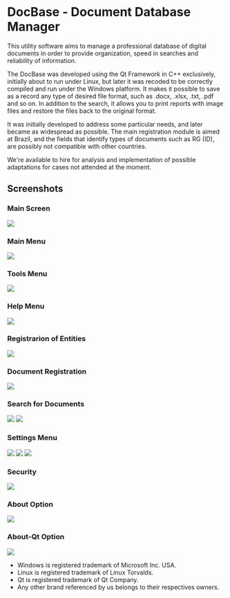 # DocBase - Document Database Manager

This utility software aims to manage a professional database of digital
documents in order to provide organization, speed in searches and reliability of
information.

The DocBase was developed using the Qt Framework in C++ exclusively, initially about to run under Linux, but later it was recoded to be correctly compiled and run under the Windows platform.
It makes it possible to save as a record any type of desired file format, such
as .docx, .xlsx, .txt, .pdf and so on.
In addition to the search, it allows you to print reports with image files and
restore the files back to the original format.

It was initially developed to address some particular needs, and later became as widespread as possible.
The main registration module is aimed at Brazil, and the fields that identify types of documents such as RG (ID), are possibly not compatible with other countries.

We're available to hire for analysis and implementation of possible adaptations for cases not attended at the moment.

## Screenshots

### Main Screen
![](doc/screenshots/tela01.png)

### Main Menu
![](doc/screenshots/menu-principal.png)

### Tools Menu
![](doc/screenshots/menu-ferramentas.png)

### Help Menu
![](doc/screenshots/menu-ajuda.png)

### Registrarion of Entities
![](doc/screenshots/cad-ent.png)

### Document Registration
![](doc/screenshots/cad-docs.png)

### Search for Documents
![](doc/screenshots/busca-avanc.png)
![](doc/screenshots/busca-avanc-pesq.png)

### Settings Menu
![](doc/screenshots/config-01.png)
![](doc/screenshots/config-02.png)
![](doc/screenshots/config-03.png)

### Security
![](doc/screenshots/seguranca.png)

### About Option
![](doc/screenshots/tela-sobre.png)

### About-Qt Option
![](doc/screenshots/sobre-qt.png)


- Windows is registered trademark of Microsoft Inc. USA.
- Linux is registered trademark of Linux Torvalds.
- Qt is registered trademark of Qt Company.
- Any other brand referenced by us belongs to their respectives owners.
